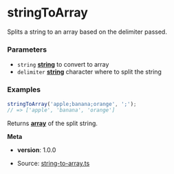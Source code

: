 <!-- Generated by documentation.js. Update this documentation by updating the source code. -->

# stringToArray

Splits a string to an array based on the delimiter passed.

### Parameters

*   `string` **[string][1]** to convert to array
*   `delimiter` **[string][1]** character where to split the string

### Examples

```javascript
stringToArray('apple;banana;orange', ';');
// => ['apple', 'banana', 'orange']
```

Returns **[array][2]** of the split string.

**Meta**

*   **version**: 1.0.0

[1]: https://developer.mozilla.org/docs/Web/JavaScript/Reference/Global_Objects/String

[2]: https://developer.mozilla.org/docs/Web/JavaScript/Reference/Global_Objects/Array


* Source: [string-to-array.ts](https://github.com/iamdevlinph/common-utils-pkg/blob/main/src/string-to-array/string-to-array.ts#L15-L16)